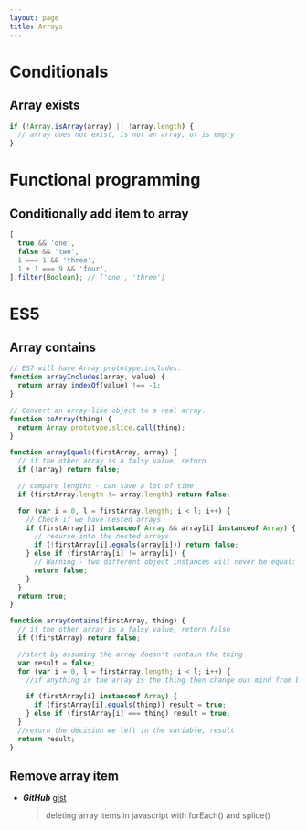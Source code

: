 ```yaml
---
layout: page
title: Arrays
---
```


# Conditionals

## Array exists

```js
if (!Array.isArray(array) || !array.length) {
  // array does not exist, is not an array, or is empty
}
```

# Functional programming

## Conditionally add item to array

```js
[
  true && 'one',
  false && 'two',
  1 === 1 && 'three',
  1 + 1 === 9 && 'four',
].filter(Boolean); // ['one', 'three']
```

# ES5

## Array contains

```js
// ES7 will have Array.prototype.includes.
function arrayIncludes(array, value) {
  return array.indexOf(value) !== -1;
}

// Convert an array-like object to a real array.
function toArray(thing) {
  return Array.prototype.slice.call(thing);
}
```

```js
function arrayEquals(firstArray, array) {
  // if the other array is a falsy value, return
  if (!array) return false;

  // compare lengths - can save a lot of time
  if (firstArray.length != array.length) return false;

  for (var i = 0, l = firstArray.length; i < l; i++) {
    // Check if we have nested arrays
    if (firstArray[i] instanceof Array && array[i] instanceof Array) {
      // recurse into the nested arrays
      if (!firstArray[i].equals(array[i])) return false;
    } else if (firstArray[i] != array[i]) {
      // Warning - two different object instances will never be equal: {x:20} != {x:20}
      return false;
    }
  }
  return true;
}

function arrayContains(firstArray, thing) {
  // if the other array is a falsy value, return false
  if (!firstArray) return false;

  //start by assuming the array doesn't contain the thing
  var result = false;
  for (var i = 0, l = firstArray.length; i < l; i++) {
    //if anything in the array is the thing then change our mind from before

    if (firstArray[i] instanceof Array) {
      if (firstArray[i].equals(thing)) result = true;
    } else if (firstArray[i] === thing) result = true;
  }
  //return the decision we left in the variable, result
  return result;
}
```

## Remove array item

- **_GitHub_** [gist](https://gist.github.com/chad3814/2924672)
  > deleting array items in javascript with forEach() and splice()
